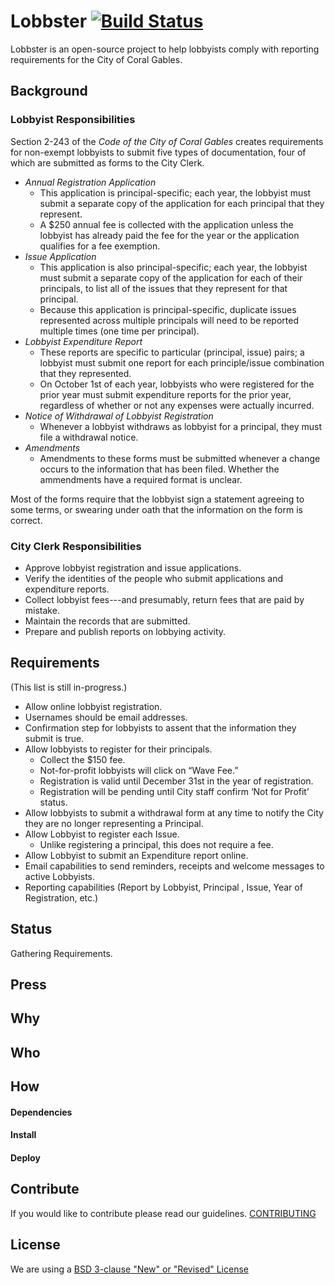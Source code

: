 # Lobbster [![Build Status](https://travis-ci.org/Code-for-Miami/lobbster.svg?branch=setup_travis_ci)](https://travis-ci.org/Code-for-Miami/lobbster)

Lobbster is an open-source project to help lobbyists comply with reporting requirements for the City of Coral Gables.

## Background
### Lobbyist Responsibilities
Section 2-243 of the _Code of the City of Coral Gables_ creates requirements for non-exempt lobbyists to submit five types of documentation, four of which are submitted as forms to the City Clerk.

* *Annual Registration Application*
  * This application is principal-specific; each year, the lobbyist must submit a separate copy of the application for each principal that they represent.
  * A $250 annual fee is collected with the application unless the lobbyist has already paid the fee for the year or the application qualifies for a fee exemption.
* *Issue Application*
  * This application is also principal-specific; each year, the lobbyist must submit a separate copy of the application for each of their principals, to list all of the issues that they represent for that principal.
  * Because this application is principal-specific, duplicate issues represented across multiple principals will need to be reported multiple times (one time per principal).
* *Lobbyist Expenditure Report*
  * These reports are specific to particular (principal, issue) pairs; a lobbyist must submit one report for each principle/issue combination that they represented.
  * On October 1st of each year, lobbyists who were registered for the prior year must submit expenditure reports for the prior year, regardless of whether or not any expenses were actually incurred.
* *Notice of Withdrawal of Lobbyist Registration*
  * Whenever a lobbyist withdraws as lobbyist for a principal, they must file a withdrawal notice.
* *Amendments*
  * Amendments to these forms must be submitted whenever a change occurs to the information that has been filed. Whether the ammendments have a required format is unclear.

Most of the forms require that the lobbyist sign a statement agreeing to some terms, or swearing under oath that the information on the form is correct.

### City Clerk Responsibilities
* Approve lobbyist registration and issue applications.
* Verify the identities of the people who submit applications and expenditure reports.
* Collect lobbyist fees---and presumably, return fees that are paid by mistake.
* Maintain the records that are submitted.
* Prepare and publish reports on lobbying activity.

## Requirements

(This list is still in-progress.)

* Allow online lobbyist registration.
* Usernames should be email addresses.
* Confirmation step for lobbyists to assent that the information they submit is true.
* Allow lobbyists to register for their principals.
  * Collect the $150 fee.
  * Not-for-profit lobbyists will click on “Wave Fee.”
  * Registration is valid until December 31st in the year of registration.
  * Registration will be pending until City staff confirm ‘Not for Profit’ status.
* Allow lobbyists to submit a withdrawal form at any time to notify the City they are no longer representing a Principal.
* Allow Lobbyist to register each Issue.
  * Unlike registering a principal, this does not require a fee.
* Allow Lobbyist to submit an Expenditure report online.
* Email capabilities to send reminders, receipts and  welcome messages to active Lobbyists.
* Reporting capabilities (Report by Lobbyist, Principal , Issue, Year of Registration, etc.)

## Status

Gathering Requirements.

## Press

## Why

## Who

## How
#### Dependencies

#### Install

#### Deploy

## Contribute
If you would like to contribute please read our guidelines. [CONTRIBUTING](CONTRIBUTING.md)

## License

We are using a [BSD 3-clause "New" or "Revised" License](LICENSE.md)

